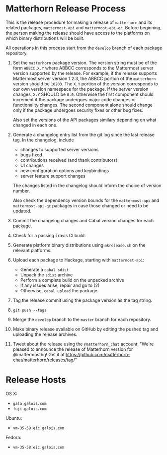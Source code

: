 
Matterhorn Release Process
==========================

This is the release procedure for making a release of `matterhorn` and
its related packages, `mattermost-api` and `mattermost-api-qc`. Before
beginning, the person making the release should have access to the
platforms on which binary distributions will be built.

All operations in this process start from the `develop` branch of each
package repository.

1. Set the `matterhorn` package version. The version string must be of
   the form `ABBCC.X.Y` where ABBCC corresponds to the Mattermost
   server version supported by the release. For example, if the release
   supports Mattermost server version 1.2.3, the ABBCC portion of the
   `matterhorn` version should be `10203`. The `X.Y` portion of the
   version corresponds to our own version namespace for the package.
   If the server version changes, `X.Y` SHOULD be `0.0`. Otherwise the
   first component should increment if the package undergoes major code
   changes or functionality changes. The second component alone should
   change only if the package undergoes security fixes or other bug
   fixes.

   Also set the versions of the API packages similary depending on what
   changed in each one.

2. Generate a changelog entry list from the git log since the last
   release tag. In the changelog, include

   * changes to supported server versions
   * bugs fixed
   * contributions received (and thank contributors)
   * UI changes
   * new configuration options and keybindings
   * server feature support changes

   The changes listed in the changelog should inform the choice of
   version number.

   Also check the dependency version bounds for the `mattermost-api` and
   `mattermost-api-qc` packages in case those changed or need to be
   updated.

3. Commit the changelog changes and Cabal version changes for each
   package.

4. Check for a passing Travis CI build.

5. Generate platform binary distributions using `mkrelease.sh` on the
   relevant platforms.

6. Upload each package to Hackage, starting with `mattermost-api`:

   * Generate a `cabal sdist`
   * Unpack the `sdist` archive
   * Perform a complete build on the unpacked archive
   * If any issues arise, repair and go to (2)
   * Otherwise, `cabal upload` the package

7. Tag the release commit using the package version as the tag string.

8. `git push --tags`

9. Merge the `develop` branch to the `master` branch for each
   repository.

10. Make binary release available on GitHub by editing the pushed tag and
    uploading the release archives.

11. Tweet about the release using the `@matterhorn_chat` account:
    "We're pleased to announce the release of Matterhorn version <VERSION> for @mattermosthq!
    Get it at https://github.com/matterhorn-chat/matterhorn/releases/tag/<VERSION>"

Release Hosts
=============

OS X:
* `gala.galois.com`
* `fuji.galois.com`

Ubuntu:
* `vm-35-59.eic.galois.com`

Fedora:
* `vm-35-58.eic.galois.com`
